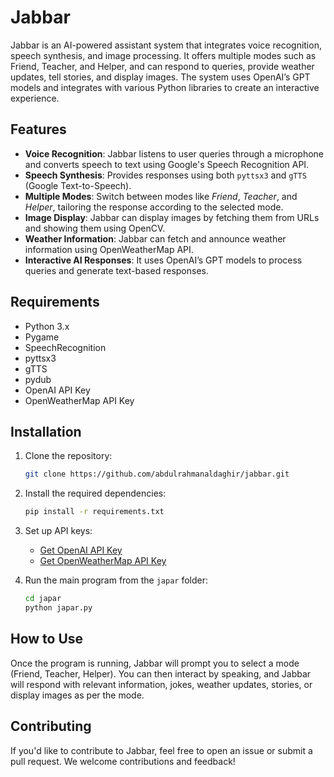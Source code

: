 # Jabbar

Jabbar is an AI-powered assistant system that integrates voice recognition, speech synthesis, and image processing. It offers multiple modes such as Friend, Teacher, and Helper, and can respond to queries, provide weather updates, tell stories, and display images. The system uses OpenAI’s GPT models and integrates with various Python libraries to create an interactive experience.

## Features

- **Voice Recognition**: Jabbar listens to user queries through a microphone and converts speech to text using Google's Speech Recognition API.
- **Speech Synthesis**: Provides responses using both `pyttsx3` and `gTTS` (Google Text-to-Speech).
- **Multiple Modes**: Switch between modes like *Friend*, *Teacher*, and *Helper*, tailoring the response according to the selected mode.
- **Image Display**: Jabbar can display images by fetching them from URLs and showing them using OpenCV.
- **Weather Information**: Jabbar can fetch and announce weather information using OpenWeatherMap API.
- **Interactive AI Responses**: It uses OpenAI’s GPT models to process queries and generate text-based responses.

## Requirements

- Python 3.x
- Pygame
- SpeechRecognition
- pyttsx3
- gTTS
- pydub
- OpenAI API Key
- OpenWeatherMap API Key

## Installation

1. Clone the repository:
    ```bash
    git clone https://github.com/abdulrahmanaldaghir/jabbar.git
    ```

2. Install the required dependencies:
    ```bash
    pip install -r requirements.txt
    ```

3. Set up API keys:
    - [Get OpenAI API Key](https://platform.openai.com/signup)
    - [Get OpenWeatherMap API Key](https://openweathermap.org/appid)

4. Run the main program from the `japar` folder:
    ```bash
    cd japar
    python japar.py
    ```
## How to Use

Once the program is running, Jabbar will prompt you to select a mode (Friend, Teacher, Helper). You can then interact by speaking, and Jabbar will respond with relevant information, jokes, weather updates, stories, or display images as per the mode.

## Contributing

If you'd like to contribute to Jabbar, feel free to open an issue or submit a pull request. We welcome contributions and feedback!

